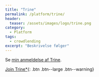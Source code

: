 ```yaml
---
title: "Trine"
permalink: /platform/trine/
header:
  teaser: /assets/images/logo/trine.png
category:
  - Platform
tags:
  - crowdlending
excerpt: "Beskrivelse følger"
---
```


Se [min anmeldelse af Trine](/trine-anmeldelse/).

[Join Trine*](/go/trine/){: .btn .btn--large .btn--warning}
